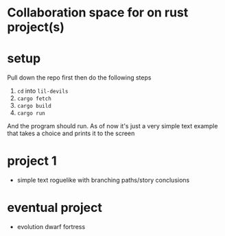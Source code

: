 # Collaboration space for on rust project(s)

# setup
Pull down the repo first then do the following steps
1. `cd` into `lil-devils`
2. `cargo fetch`
3. `cargo build`
4. `cargo run`

And the program should run. As of now it's just a very simple text example that takes a choice and prints it to the screen

# project 1
- simple text roguelike with branching paths/story conclusions

# eventual project 
- evolution dwarf fortress